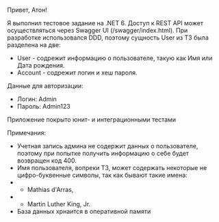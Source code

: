 Привет, Атон!

Я выполнил тестовое задание на .NET 6.
Доступ к REST API может осуществляться через Swagger UI (/swagger/index.html).
При разработке использовался DDD, поэтому сущность User из ТЗ была разделена на две: 
* User - содрежит информацию о пользователе, такую как Имя или Дата рождения.
* Account - содрежит логин и хеш пароля.

Данные для авторизации:
* Логин: Admin
* Пароль: Admin123

Приложение покрыто юнит- и интеграционными тестами

Примечания:
* Учетная запись админа не содержит данных о пользователе, поэтому при попытке получить информацию о себе будет возвращен код 400.
* Имя пользователя, вопреки ТЗ, может содержать некоторые не цифро-буквенные символы, так как бывают такие имена:
* * Mathias d'Arras,
* * Martin Luther King, Jr.
* База данных хрнаится в оперативной памяти
